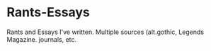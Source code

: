 # Rants-Essays
Rants and Essays I've written. Multiple sources (alt.gothic, Legends Magazine. journals, etc.
